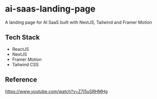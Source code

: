 # ai-saas-landing-page
A landing page for AI SaaS built with NextJS, Tailwind and Framer Motion


## Tech Stack
- ReactJS
- NextJS
- Framer Motion
- Tailwind CSS

## Reference

https://www.youtube.com/watch?v=Z7I5uSRHMHg